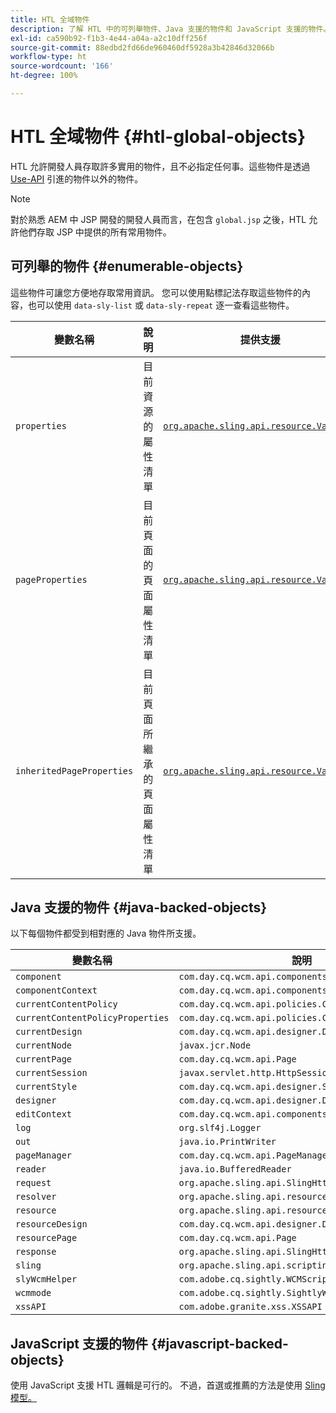 ```yaml
---
title: HTL 全域物件
description: 了解 HTL 中的可列舉物件、Java 支援的物件和 JavaScript 支援的物件。
exl-id: ca590b92-f1b3-4e44-a04a-a2c10dff256f
source-git-commit: 88edbd2fd66de960460df5928a3b42846d32066b
workflow-type: ht
source-wordcount: '166'
ht-degree: 100%

---
```



# HTL 全域物件 {#htl-global-objects}

HTL 允許開發人員存取許多實用的物件，且不必指定任何事。這些物件是透過 [Use-API](java-use-api.md) 引進的物件以外的物件。

>[!NOTE]
>
>對於熟悉 AEM 中 JSP 開發的開發人員而言，在包含 `global.jsp` 之後，HTL 允許他們存取 JSP 中提供的所有常用物件。

## 可列舉的物件 {#enumerable-objects}

這些物件可讓您方便地存取常用資訊。 您可以使用點標記法存取這些物件的內容，也可以使用 `data-sly-list` 或 `data-sly-repeat` 逐一查看這些物件。

| 變數名稱 | 說明 | 提供支援 |
|--- |--- |--- |
| `properties` | 目前資源的屬性清單 | [`org.apache.sling.api.resource.ValueMap`](https://developer.adobe.com/experience-manager/reference-materials/6-5/javadoc/org/apache/sling/api/resource/ValueMap.html) |
| `pageProperties` | 目前頁面的頁面屬性清單 | [`org.apache.sling.api.resource.ValueMap`](https://developer.adobe.com/experience-manager/reference-materials/6-5/javadoc/org/apache/sling/api/resource/ValueMap.html) |
| `inheritedPageProperties` | 目前頁面所繼承的頁面屬性清單 | [`org.apache.sling.api.resource.ValueMap`](https://developer.adobe.com/experience-manager/reference-materials/6-5/javadoc/org/apache/sling/api/resource/ValueMap.html) |

## Java 支援的物件 {#java-backed-objects}

以下每個物件都受到相對應的 Java 物件所支援。

| 變數名稱 | 說明 |
|---|---|
| `component` | `com.day.cq.wcm.api.components.Component` |
| `componentContext` | `com.day.cq.wcm.api.components.ComponentContext` |
| `currentContentPolicy` | `com.day.cq.wcm.api.policies.ContentPolicy` |
| `currentContentPolicyProperties` | `com.day.cq.wcm.api.policies.ContentPolicy` |
| `currentDesign` | `com.day.cq.wcm.api.designer.Design` |
| `currentNode` | `javax.jcr.Node` |
| `currentPage` | `com.day.cq.wcm.api.Page` |
| `currentSession` | `javax.servlet.http.HttpSession` |
| `currentStyle` | `com.day.cq.wcm.api.designer.Style` |
| `designer` | `com.day.cq.wcm.api.designer.Designer` |
| `editContext` | `com.day.cq.wcm.api.components.EditContext` |
| `log` | `org.slf4j.Logger` |
| `out` | `java.io.PrintWriter` |
| `pageManager` | `com.day.cq.wcm.api.PageManager` |
| `reader` | `java.io.BufferedReader` |
| `request` | `org.apache.sling.api.SlingHttpServletRequest` |
| `resolver` | `org.apache.sling.api.resource.ResourceResolver` |
| `resource` | `org.apache.sling.api.resource.Resource` |
| `resourceDesign` | `com.day.cq.wcm.api.designer.Design` |
| `resourcePage` | `com.day.cq.wcm.api.Page` |
| `response` | `org.apache.sling.api.SlingHttpServletResponse` |
| `sling` | `org.apache.sling.api.scripting.SlingScriptHelper` |
| `slyWcmHelper` | `com.adobe.cq.sightly.WCMScriptHelper` |
| `wcmmode` | `com.adobe.cq.sightly.SightlyWCMMode` |
| `xssAPI` | `com.adobe.granite.xss.XSSAPI` |

## JavaScript 支援的物件 {#javascript-backed-objects}

使用 JavaScript 支援 HTL 邏輯是可行的。 不過，首選或推薦的方法是使用 [Sling 模型。](https://sling.apache.org/documentation/bundles/models.html)
